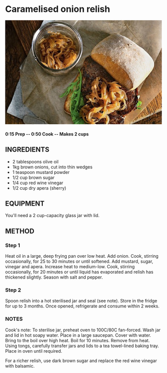 # Caramelised onion relish
![](https://raw.githubusercontent.com/fuzzwah/recipes/images/pics/Caramelised_onion_relish.jpg)
#### 0:15 Prep -- 0:50 Cook -- Makes 2 cups
## INGREDIENTS
* 2 tablespoons olive oil
* 1kg brown onions, cut into thin wedges
* 1 teaspoon mustard powder
* 1/2 cup brown sugar
* 1/4 cup red wine vinegar
* 1/2 cup dry apera (sherry)
## EQUIPMENT
You'll need a 2 cup-capacity glass jar with lid.
## METHOD
### Step 1
Heat oil in a large, deep frying pan over low heat. Add onion. Cook, stirring occasionally, for 25 to 30 minutes or until softened. Add mustard, sugar, vinegar and apera. Increase heat to medium-low. Cook, stirring occasionally, for 20 minutes or until liquid has evaporated and relish has thickened slightly. Season with salt and pepper.
### Step 2
Spoon relish into a hot sterilised jar and seal (see note). Store in the fridge for up to 3 months. Once opened, refrigerate and consume within 2 weeks.
### NOTES
Cook's note: To sterilise jar, preheat oven to 100C/80C fan-forced. Wash jar and lid in hot soapy water. Place in a large saucepan. Cover with water. Bring to the boil over high heat. Boil for 10 minutes. Remove from heat. Using tongs, carefully transfer jars and lids to a tea towel-lined baking tray. Place in oven until required.

For a richer relish, use dark brown sugar and replace the red wine vinegar with balsamic.